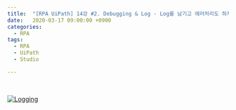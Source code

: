 ```yaml
---
title:  "[RPA UiPath] 14강 #2. Debugging & Log - Log를 남기고 에러처리도 하자"
date:   2020-03-17 09:00:00 +0900
categories:
  - RPA
tags:
  - RPA
  - UiPath
  - Studio

---
```


<br>

[![Logging](http://img.youtube.com/vi/zYmQtZMdaUI/maxresdefault.jpg)](https://www.youtube.com/watch?v=zYmQtZMdaUI)

